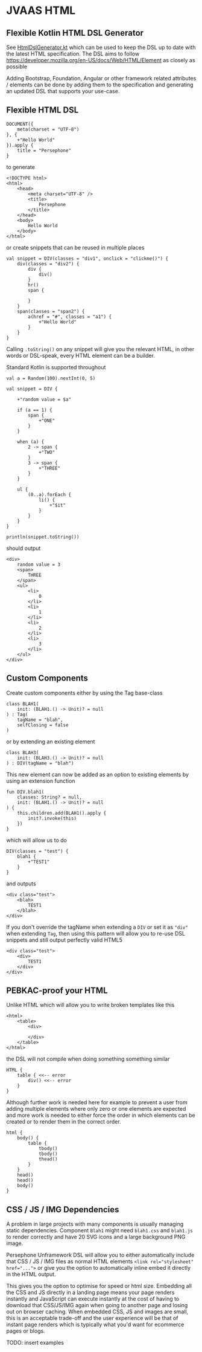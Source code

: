 # JVAAS HTML 

## Flexible Kotlin HTML DSL Generator

See [HtmlDslGenerator.kt](https://github.com/JVAAS/jvaas-html/blob/master/src/main/kotlin/io/jvaas/dsl/html/helper/HtmlDslGenerator.kt) which can be used to keep the DSL up to date with the latest HTML specification.
The DSL aims to follow https://developer.mozilla.org/en-US/docs/Web/HTML/Element as closely as possible

Adding Bootstrap, Foundation, Angular or other framework related attributes / elements can be done by adding them 
to the specification and generating an updated DSL that supports your use-case.

## Flexible HTML DSL

    DOCUMENT({
        meta(charset = "UTF-8")
    }, {
        +"Hello World"
    }).apply {
        title = "Persephone" 
    }

to generate 

    <!DOCTYPE html>
    <html>
        <head>
            <meta charset="UTF-8" />
            <title>
                Persephone
            </title>
        </head>
        <body>
            Hello World
        </body>
    </html>	
    
or create snippets that can be reused in multiple places

    val snippet = DIV(classes = "div1", onclick = "clickme()") {
        div(classes = "div2") {
            div {
                div()
            }
            hr()
            span {

            }
        }
        span(classes = "span2") {
            a(href = "#", classes = "a1") {
                +"Hello World"
            }
        }
    }
    
Calling `.toString()` on any snippet will give you the relevant HTML, 
in other words or DSL-speak, every HTML element can be a builder.

Standard Kotlin is supported throughout

    val a = Random(100).nextInt(0, 5)

    val snippet = DIV {

        +"random value = $a"

        if (a == 1) {
            span {
                +"ONE"
            }
        }

        when (a) {
            2 -> span {
                +"TWO"
            }
            3 -> span {
                +"THREE"
            }
        }

        ul {
            (0..a).forEach {
                li() {
                    +"$it"
                }
            }
        }
    }

    println(snippet.toString())

should output

    <div>
        random value = 3
        <span>
            THREE
        </span>
        <ul>
            <li>
                0
            </li>
            <li>
                1
            </li>
            <li>
                2
            </li>
            <li>
                3
            </li>
        </ul>
    </div>
    
## Custom Components

Create custom components either by using the Tag base-class

    class BLAH1(
        init: (BLAH1.() -> Unit)? = null
    ) : Tag(
        tagName = "blah",
        selfClosing = false
    ) 

or by extending an existing element

    class BLAH3(
        init: (BLAH3.() -> Unit)? = null
    ) : DIV(tagName = "blah")

This new element can now be added as an option to existing elements by using an extension function

    fun DIV.blah1(
        classes: String? = null,
        init: (BLAH1.() -> Unit)? = null
    ) {
        this.children.add(BLAH1().apply {
            init?.invoke(this)
        })
    }

which will allow us to do

    DIV(classes = "test") {
        blah1 {
            +"TEST1"
        }
    }
    
and outputs

    <div class="test">
        <blah>
            TEST1
        </blah>
    </div>
    
If you don't override the tagName when extending a `DIV` or set it as 
`"div"` when extending `Tag`, then using this pattern will allow you 
to re-use DSL snippets and still output perfectly valid HTML5

    <div class="test">
        <div>
            TEST1
        </div>
    </div>

## PEBKAC-proof your HTML

Unlike HTML which will allow you to write broken templates like this

    <html>
        <table>
            <div>
            
            </div>
        </table>
    </html>

the DSL will not compile when doing something something similar

    HTML {
        table { <<-- error
            div() <<-- error
        }
    }
        
Although further work is needed here for example to prevent a user from adding multiple
elements where only zero or one elements are expected and more work is needed to either
force the order in which elements can be created or to render them in the correct order.

    html {
        body() {
            table {
                tbody()
                tbody()
                thead()
            }
        }
        head()
        head()
        body()
    }
    
## CSS / JS / IMG Dependencies

A problem in large projects with many components is usually managing static dependencies.
Component `Blah1` might need `blah1.css` and `blah1.js` to render correctly and 
have 20 SVG icons and a large background PNG image.

Persephone Unframework DSL will allow you to either automatically include that CSS / JS / IMG files as 
normal HTML elements `<link rel="stylesheet" href="...">` or give you the option to 
automatically inline embed it directly in the HTML output.

This gives you the option to optimise for speed or html size. 
Embedding all the CSS and JS directly in a landing page means your page renders instantly 
and JavaScript can execute instantly at the cost of having to download that CSS/JS/IMG 
again when going to another page and losing out on browser caching.
When embedded CSS, JS and images are small, this is an acceptable trade-off and the user 
experience will be that of instant page renders which is typically what you'd want for 
ecommerce pages or blogs.

TODO: insert examples

